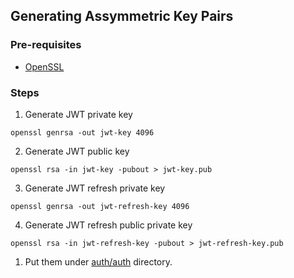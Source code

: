 ## Generating Assymmetric Key Pairs

### Pre-requisites

- [OpenSSL](https://www.openssl.org/source/)

### Steps

1. Generate JWT private key
```
openssl genrsa -out jwt-key 4096
```

2. Generate JWT public key
```
openssl rsa -in jwt-key -pubout > jwt-key.pub
```

3. Generate JWT refresh private key
```
openssl genrsa -out jwt-refresh-key 4096
```

4. Generate JWT refresh public private key
```
openssl rsa -in jwt-refresh-key -pubout > jwt-refresh-key.pub
```

1. Put them under [auth/auth](./auth/) directory.